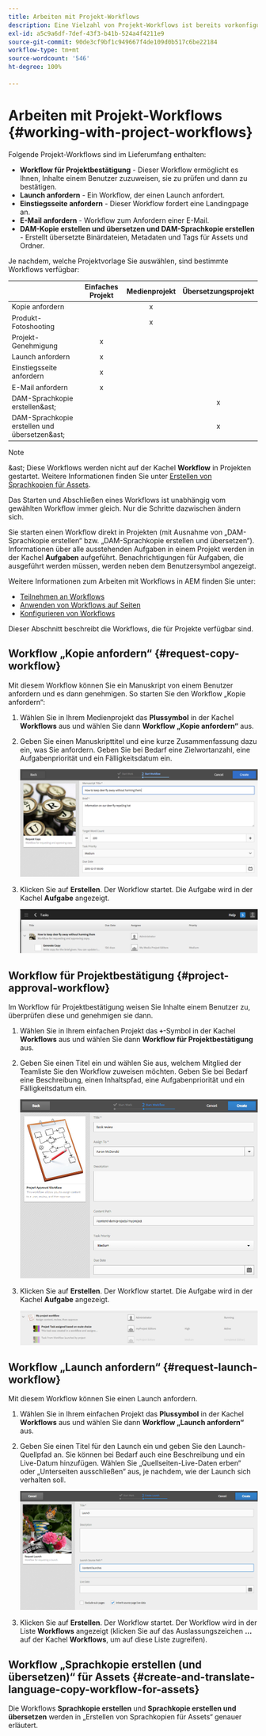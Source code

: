 ```yaml
---
title: Arbeiten mit Projekt-Workflows
description: Eine Vielzahl von Projekt-Workflows ist bereits vorkonfiguriert.
exl-id: a5c9a6df-7def-43f3-b41b-524a4f4211e9
source-git-commit: 90de3cf9bf1c949667f4de109d0b517c6be22184
workflow-type: tm+mt
source-wordcount: '546'
ht-degree: 100%

---
```


# Arbeiten mit Projekt-Workflows {#working-with-project-workflows}

Folgende Projekt-Workflows sind im Lieferumfang enthalten:

* **Workflow für Projektbestätigung** - Dieser Workflow ermöglicht es Ihnen, Inhalte einem Benutzer zuzuweisen, sie zu prüfen und dann zu bestätigen.
* **Launch anfordern** - Ein Workflow, der einen Launch anfordert.
* **Einstiegsseite anfordern** - Dieser Workflow fordert eine Landingpage an.
* **E-Mail anfordern** - Workflow zum Anfordern einer E-Mail.
* **DAM-Kopie erstellen und übersetzen und DAM-Sprachkopie erstellen** - Erstellt übersetzte Binärdateien, Metadaten und Tags für Assets und Ordner.

Je nachdem, welche Projektvorlage Sie auswählen, sind bestimmte Workflows verfügbar:

|  | **Einfaches Projekt** | **Medienprojekt** | **Übersetzungsprojekt** |
|---|:-:|:-:|:-:|
| Kopie anfordern |  | x |  |
| Produkt-Fotoshooting |  | x |  |
| Projekt-Genehmigung | x |  |  |
| Launch anfordern | x |  |  |
| Einstiegsseite anfordern | x |  |  |
| E-Mail anfordern | x |  |  |
| DAM-Sprachkopie erstellen&amp;ast; |  |  | x |
| DAM-Sprachkopie erstellen und übersetzen&amp;ast; |  |  | x |

>[!NOTE]
>
>&amp;ast; Diese Workflows werden nicht auf der Kachel **Workflow** in Projekten gestartet. Weitere Informationen finden Sie unter [Erstellen von Sprachkopien für Assets](/help/sites-cloud/administering/translation/managing-projects.md). 

Das Starten und Abschließen eines Workflows ist unabhängig vom gewählten Workflow immer gleich. Nur die Schritte dazwischen ändern sich.

Sie starten einen Workflow direkt in Projekten (mit Ausnahme von „DAM-Sprachkopie erstellen“ bzw. „DAM-Sprachkopie erstellen und übersetzen“). Informationen über alle ausstehenden Aufgaben in einem Projekt werden in der Kachel **Aufgaben** aufgeführt. Benachrichtigungen für Aufgaben, die ausgeführt werden müssen, werden neben dem Benutzersymbol angezeigt.

Weitere Informationen zum Arbeiten mit Workflows in AEM finden Sie unter:

* [Teilnehmen an Workflows ](/help/sites-cloud/authoring/workflows/participating.md)
* [Anwenden von Workflows auf Seiten ](/help/sites-cloud/authoring/workflows/applying.md)
* [Konfigurieren von Workflows](/help/sites-cloud/administering/workflows-administering.md)

Dieser Abschnitt beschreibt die Workflows, die für Projekte verfügbar sind.

## Workflow „Kopie anfordern“   {#request-copy-workflow}

Mit diesem Workflow können Sie ein Manuskript von einem Benutzer anfordern und es dann genehmigen. So starten Sie den Workflow „Kopie anfordern“:

1. Wählen Sie in Ihrem Medienprojekt das **Plussymbol** in der Kachel **Workflows** aus und wählen Sie dann **Workflow „Kopie anfordern“** aus.
1. Geben Sie einen Manuskripttitel und eine kurze Zusammenfassung dazu ein, was Sie anfordern. Geben Sie bei Bedarf eine Zielwortanzahl, eine Aufgabenpriorität und ein Fälligkeitsdatum ein.

   ![Workflow „Kopie anfordern“](/help/sites-cloud/authoring/assets/projects-request-copy.png)

1. Klicken Sie auf **Erstellen**. Der Workflow startet. Die Aufgabe wird in der Kachel **Aufgabe** angezeigt.

   ![Kopie anfordern hinzugefügt](/help/sites-cloud/authoring/assets/projects-request-copy-add.png)

## Workflow für Projektbestätigung {#project-approval-workflow}

Im Workflow für Projektbestätigung weisen Sie Inhalte einem Benutzer zu, überprüfen diese und genehmigen sie dann.

1. Wählen Sie in Ihrem einfachen Projekt das **`+`**-Symbol in der Kachel **Workflows** aus und wählen Sie dann **Workflow für Projektbestätigung** aus.
1. Geben Sie einen Titel ein und wählen Sie aus, welchem Mitglied der Teamliste Sie den Workflow zuweisen möchten. Geben Sie bei Bedarf eine Beschreibung, einen Inhaltspfad, eine Aufgabenpriorität und ein Fälligkeitsdatum ein.

   ![Bestätigung anfordern](/help/sites-cloud/authoring/assets/projects-approval.png)

1. Klicken Sie auf **Erstellen**. Der Workflow startet. Die Aufgabe wird in der Kachel **Aufgabe** angezeigt.

   ![Bestätigung anfordern hinzugefügt](/help/sites-cloud/authoring/assets/projects-approval-add.png)

## Workflow „Launch anfordern“ {#request-launch-workflow}

Mit diesem Workflow können Sie einen Launch anfordern.

1. Wählen Sie in Ihrem einfachen Projekt das **Plussymbol** in der Kachel **Workflows** aus und wählen Sie dann **Workflow „Launch anfordern“** aus.
1. Geben Sie einen Titel für den Launch ein und geben Sie den Launch-Quellpfad an. Sie können bei Bedarf auch eine Beschreibung und ein Live-Datum hinzufügen. Wählen Sie „Quellseiten-Live-Daten erben“ oder „Unterseiten ausschließen“ aus, je nachdem, wie der Launch sich verhalten soll.

   ![Launch anfordern](/help/sites-cloud/authoring/assets/projects-request-launch.png)

1. Klicken Sie auf **Erstellen**. Der Workflow startet. Der Workflow wird in der Liste **Workflows** angezeigt (klicken Sie auf das Auslassungszeichen **…** auf der Kachel **Workflows**, um auf diese Liste zugreifen).

## Workflow „Sprachkopie erstellen (und übersetzen)“ für Assets {#create-and-translate-language-copy-workflow-for-assets}

Die Workflows **Sprachkopie erstellen** und **Sprachkopie erstellen und übersetzen** werden in „Erstellen von Sprachkopien für Assets“ genauer erläutert.
